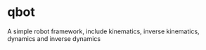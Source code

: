 # qbot
A simple robot framework, include kinematics, inverse kinematics, dynamics and inverse dynamics
